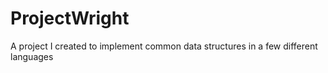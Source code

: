 # ProjectWright
A project I created to implement common data structures in a few different languages
